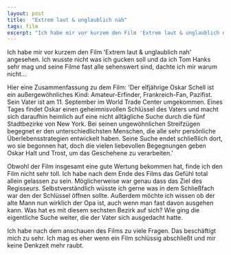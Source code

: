 ```yaml
---
layout: post
title:  "Extrem laut & unglaublich nah"
tags: film
excerpt: "Ich habe mir vor kurzem den Film 'Extrem laut & unglaublich nah' angesehen. Ich wusste nicht was ich gucken soll und da ich Tom Hanks sehr mag und seine Filme fast alle sehenswert sind, dachte ich mir warum nicht..."
---
```

Ich habe mir vor kurzem den Film 'Extrem laut & unglaublich nah' angesehen. Ich wusste nicht was ich gucken soll und da ich Tom Hanks sehr mag und seine Filme fast alle sehenswert sind, dachte ich mir warum nicht...

Hier eine Zusammenfassung zu dem Film:
'Der elfjährige Oskar Schell ist ein außergewöhnliches Kind: Amateur-Erfinder, Frankreich-Fan, Pazifist. Sein Vater ist am 11. September im World Trade Center umgekommen. Eines Tages findet Oskar einen geheimnisvollen Schlüssel des Vaters und macht sich daraufhin heimlich auf eine nicht alltägliche Suche durch die fünf Stadtbezirke von New York. Bei seinen ungewöhnlichen Streifzügen begegnet er den unterschiedlichsten Menschen, die alle sehr persönliche Überlebensstrategien entwickelt haben. Seine Suche endet schließlich dort, wo sie begonnen hat, doch die vielen liebevollen Begegnungen geben Oskar Halt und Trost, um das Geschehene zu verarbeiten.'

Obwohl der Film insgesamt eine gute Wertung bekommen hat, finde ich den Film nicht sehr toll. Ich habe nach dem Ende des Films das Gefühl total allein gelassen zu sein. Möglicherweise war genau dass das Ziel des Regisseurs. Selbstverständlich wüsste ich gerne was in dem Schließfach war den der Schlüssel öffnen sollte. Außerdem möchte ich wissen ob der alte Mann nun wirklich der Opa ist, auch wenn man fast davon ausgehen kann. Was hat es mit diesem sechsten Bezirk auf sich? Wie ging die eigentliche Suche weiter, die der Vater sich ausgedacht hatte. 

Ich habe nach dem anschauen des Films zu viele Fragen. Das beschäftigt mich zu sehr. Ich mag es eher wenn ein Film schlüssig abschließt und mir keine Denkzeit mehr raubt.